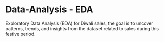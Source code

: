 # Data-Analysis - EDA
Exploratory Data Analysis (EDA) for Diwali sales, the goal is to uncover patterns, trends, and insights from the dataset related to sales during this festive period.
